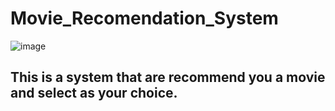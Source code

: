 # Movie_Recomendation_System

![image](https://user-images.githubusercontent.com/62690629/188311405-d935499c-57a8-4a2a-aaaa-5b2e6f9ebea7.png)

## This is a system that are recommend you a movie and select as your choice.
